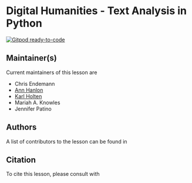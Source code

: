 # Digital Humanities - Text Analysis in Python

[![Gitpod ready-to-code](https://img.shields.io/badge/Gitpod-ready--to--code-blue?logo=gitpod)](https://gitpod.io/#https://github.com/carpentries-incubator/python-text-analysis)

## Maintainer(s)

Current maintainers of this lesson are

- Chris Endemann
- [Ann Hanlon](https://github.com/annhanlon)
- [Karl Holten](https://github.com/Karl-Holten/)
- Mariah A. Knowles
- Jennifer Patino

## Authors

A list of contributors to the lesson can be found in <AUTHORS>

## Citation

To cite this lesson, please consult with <CITATION>


